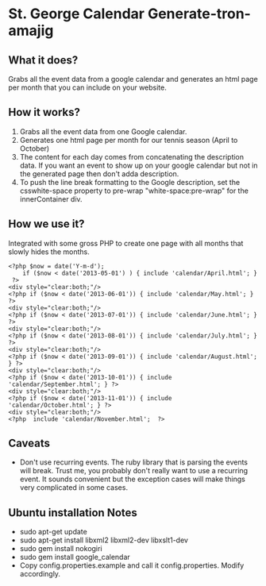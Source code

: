 # St. George Calendar Generate-tron-amajig #

## What it does? ##
Grabs all the event data from a google calendar and generates an html page per month that you can include on your website.

## How it works? ##
1. Grabs all the event data from one Google calendar.
2. Generates one html page per month for our tennis season (April to October)
3. The content for each day comes from concatenating the description data. If you want an event to show up on your google calendar but not in the generated page then don't adda description.
4. To push the line break formatting to the Google description, set the csswhite-space property to pre-wrap "white-space:pre-wrap" for the innerContainer div.

## How we use it? ##

Integrated with some gross PHP to create one page with all months that slowly hides the months.

    <?php $now = date('Y-m-d');
        if ($now < date('2013-05-01') ) { include 'calendar/April.html'; }
     ?>
    <div style="clear:both;"/>
    <?php if ($now < date('2013-06-01')) { include 'calendar/May.html'; } ?>
    <div style="clear:both;"/>
    <?php if ($now < date('2013-07-01')) { include 'calendar/June.html'; } ?>
    <div style="clear:both;"/>
    <?php if ($now < date('2013-08-01')) { include 'calendar/July.html'; } ?>
    <div style="clear:both;"/>
    <?php if ($now < date('2013-09-01')) { include 'calendar/August.html'; } ?>
    <div style="clear:both;"/>
    <?php if ($now < date('2013-10-01')) { include 'calendar/September.html'; } ?>
    <div style="clear:both;"/>
    <?php if ($now < date('2013-11-01')) { include 'calendar/October.html'; } ?>
    <div style="clear:both;"/>
    <?php  include 'calendar/November.html';  ?>



## Caveats ##
- Don't use recurring events. The ruby library that is parsing the events will break.  Trust me, you probably don't really want to use a recurring event.  It sounds convenient but the exception cases will make things very complicated in some cases.

## Ubuntu installation Notes ##

- sudo apt-get update
- sudo apt-get install libxml2 libxml2-dev libxslt1-dev
- sudo gem install nokogiri
- sudo gem install google\_calendar
- Copy config.properties.example and call it config.properties.  Modify accordingly.

